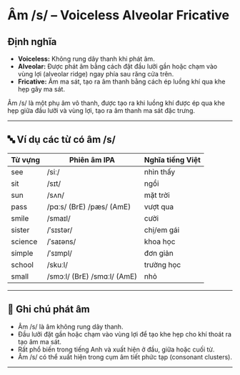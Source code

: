 # Âm /s/ – Voiceless Alveolar Fricative

## Định nghĩa
- **Voiceless:** Không rung dây thanh khi phát âm.
- **Alveolar:** Được phát âm bằng cách đặt đầu lưỡi gần hoặc chạm vào vùng lợi (alveolar ridge) ngay phía sau răng cửa trên.
- **Fricative:** Âm ma sát, tạo ra âm thanh bằng cách ép luồng khí qua khe hẹp gây ma sát.

Âm /s/ là một phụ âm vô thanh, được tạo ra khi luồng khí được ép qua khe hẹp giữa đầu lưỡi và vùng lợi, tạo ra âm thanh ma sát đặc trưng.

---

## 🔤 Ví dụ các từ có âm /s/

| Từ vựng    | Phiên âm IPA  | Nghĩa tiếng Việt         |
|------------|----------------|--------------------------|
| see        | /siː/          | nhìn thấy                |
| sit        | /sɪt/          | ngồi                     |
| sun        | /sʌn/          | mặt trời                 |
| pass       | /pɑːs/ (BrE) /pæs/ (AmE) | vượt qua           |
| smile      | /smaɪl/        | cười                     |
| sister     | /ˈsɪstər/      | chị/em gái               |
| science    | /ˈsaɪəns/      | khoa học                 |
| simple     | /ˈsɪmpl/       | đơn giản                 |
| school     | /skuːl/        | trường học               |
| small      | /smɔːl/ (BrE) /smɑːl/ (AmE) | nhỏ             |

---

## 📌 Ghi chú phát âm
- Âm /s/ là âm không rung dây thanh.
- Đầu lưỡi đặt gần hoặc chạm vào vùng lợi để tạo khe hẹp cho khí thoát ra tạo âm ma sát.
- Rất phổ biến trong tiếng Anh và xuất hiện ở đầu, giữa hoặc cuối từ.
- Âm /s/ có thể xuất hiện trong cụm âm tiết phức tạp (consonant clusters).

---
 